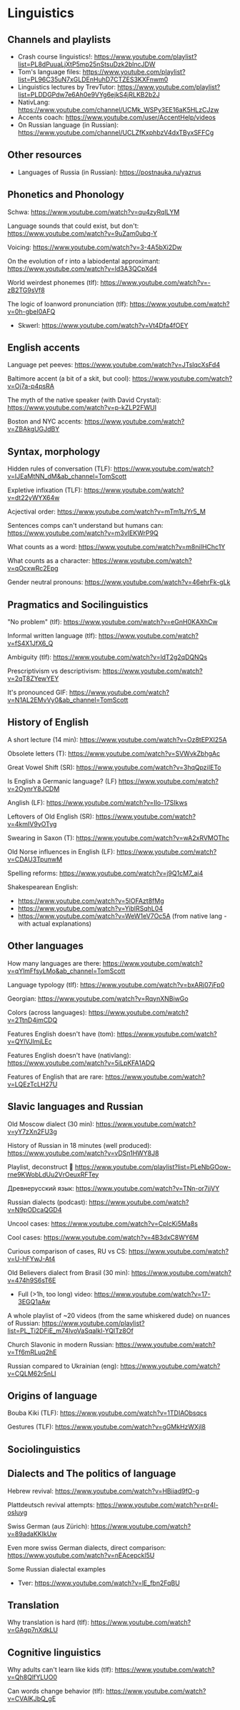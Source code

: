 # Linguistics

## Channels and playlists

* Crash course linguistics!: https://www.youtube.com/playlist?list=PL8dPuuaLjXtP5mp25nStsuDzk2blncJDW
* Tom's language files: https://www.youtube.com/playlist?list=PL96C35uN7xGLDEnHuhD7CTZES3KXFnwm0
* Linguistics lectures by TrevTutor: https://www.youtube.com/playlist?list=PLDDGPdw7e6Ah0e9VYg6ejkS4jRLKB2b2J
* NativLang: https://www.youtube.com/channel/UCMk_WSPy3EE16aK5HLzCJzw
* Accents coach: https://www.youtube.com/user/AccentHelp/videos
* On Russian language (in Russian): https://www.youtube.com/channel/UCLZfKxphbzV4dxTByxSFFCg

## Other resources

* Languages of Russia (in Russian): https://postnauka.ru/yazrus

## Phonetics and Phonology

Schwa: https://www.youtube.com/watch?v=qu4zyRqILYM

Language sounds that could exist, but don't: https://www.youtube.com/watch?v=9uZam0ubq-Y

Voicing: https://www.youtube.com/watch?v=3-4A5bXi2Dw

On the evolution of r into a labiodental approximant: https://www.youtube.com/watch?v=ld3A3QCpXd4



World weirdest phonemes (tlf): https://www.youtube.com/watch?v=-zB2TG9sVf8

The logic of loanword pronunciation (tlf): https://www.youtube.com/watch?v=0h-gbeI0AFQ

* Skwerl: https://www.youtube.com/watch?v=Vt4Dfa4fOEY

## English accents

Language pet peeves: https://www.youtube.com/watch?v=JTslqcXsFd4

Baltimore accent (a bit of a skit, but cool): https://www.youtube.com/watch?v=Oj7a-p4psRA



The myth of the native speaker (with David Crystal): https://www.youtube.com/watch?v=p-kZLP2FWUI

Boston and NYC accents: https://www.youtube.com/watch?v=ZBAkgUGJdBY

## Syntax, morphology

Hidden rules of conversation (TLF): https://www.youtube.com/watch?v=IJEaMtNN_dM&ab_channel=TomScott

Expletive infixation (TLF): https://www.youtube.com/watch?v=dt22yWYX64w

Acjectival order: https://www.youtube.com/watch?v=mTm1tJYr5_M

Sentences comps can't understand but humans can: https://www.youtube.com/watch?v=m3vIEKWrP9Q

What counts as a word: https://www.youtube.com/watch?v=m8niIHChc1Y

What counts as a character: https://www.youtube.com/watch?v=qOcxwRc2Epg

Gender neutral pronouns: https://www.youtube.com/watch?v=46ehrFk-gLk

## Pragmatics and Socilinguistics

"No problem" (tlf): https://www.youtube.com/watch?v=eGnH0KAXhCw

Informal written language (tlf): https://www.youtube.com/watch?v=fS4X1JfX6_Q

Ambiguity (tlf): https://www.youtube.com/watch?v=ldT2g2qDQNQs

Prescriptivism vs descriptivism: https://www.youtube.com/watch?v=2qT8ZYewYEY

It's pronounced GIF: https://www.youtube.com/watch?v=N1AL2EMvVy0&ab_channel=TomScott

## History of English

A short lecture (14 min): https://www.youtube.com/watch?v=Oz8tEPXI25A

Obsolete letters (T): https://www.youtube.com/watch?v=SVWvkZbhgAc

Great Vowel Shift (SR): https://www.youtube.com/watch?v=3hqQpziIETo

Is English a Germanic language? (LF) https://www.youtube.com/watch?v=2OynrY8JCDM

Anglish (LF): https://www.youtube.com/watch?v=IIo-17SIkws

Leftovers of Old English (SR): https://www.youtube.com/watch?v=4kmIV9yOTyg

Swearing in Saxon (T): https://www.youtube.com/watch?v=wA2xRVMOThc



Old Norse influences in English (LF): https://www.youtube.com/watch?v=CDAU3TpunwM

Spelling reforms: https://www.youtube.com/watch?v=j9Q1cM7_ai4

Shakespearean English:

* https://www.youtube.com/watch?v=5lOFAzt8fMg
* https://www.youtube.com/watch?v=YiblRSqhL04
* https://www.youtube.com/watch?v=WeW1eV7Oc5A (from native lang - with actual explanations)

## Other languages

How many languages are there: https://www.youtube.com/watch?v=qYlmFfsyLMo&ab_channel=TomScott

Language typology (tlf): https://www.youtube.com/watch?v=bxARj07jFp0

Georgian: https://www.youtube.com/watch?v=RqynXNBiwGo

Colors (across languages): https://www.youtube.com/watch?v=2TtnD4jmCDQ

Features English doesn't have (tom): https://www.youtube.com/watch?v=QYlVJlmjLEc

Features English doesn't have (nativlang): https://www.youtube.com/watch?v=5iLpKFA1ADQ

Features of English that are rare: https://www.youtube.com/watch?v=LQEzTcLH27U

## Slavic languages and Russian

Old Moscow dialect (30 min): https://www.youtube.com/watch?v=yY7zXn2FU3g

History of Russian in 18 minutes (well produced): https://www.youtube.com/watch?v=vDSn1HWY8J8



Playlist, deconstruct 🔴 https://www.youtube.com/playlist?list=PLeNbGOow-rne9KWobLdUu2VrOeuxRFTey

Древнерусский язык: https://www.youtube.com/watch?v=TNn-or7jjVY

Russian dialects (podcast): https://www.youtube.com/watch?v=N9pODcaQGD4

Uncool cases: https://www.youtube.com/watch?v=CplcKi5Ma8s

Cool cases: https://www.youtube.com/watch?v=4B3dxC8WY6M

Curious comparison of cases, RU vs CS: https://www.youtube.com/watch?v=U-hFYwJ-At4

Old Believers dialect from Brasil (30 min): https://www.youtube.com/watch?v=474h9S6sT6E

* Full (>1h, too long) video: https://www.youtube.com/watch?v=17-3EGQ1aAw

A whole playlist of ~20 videos (from the same whiskered dude) on nuances of Russian: https://www.youtube.com/playlist?list=PL_Ti2DFiE_m74lvoVaSqalkl-YQITz8Of

Church Slavonic in modern Russian: https://www.youtube.com/watch?v=Tf6mRLuq2hE

Russian compared to Ukrainian (eng): https://www.youtube.com/watch?v=CQLM62r5nLI

## Origins of language

Bouba Kiki (TLF): https://www.youtube.com/watch?v=1TDIAObsqcs

Gestures (TLF): https://www.youtube.com/watch?v=gGMkHzWXjI8

## Sociolinguistics

## Dialects and The politics of language

Hebrew revival: https://www.youtube.com/watch?v=HBiiad9fO-g

Plattdeutsch revival attempts: https://www.youtube.com/watch?v=pr4l-osIuyg

Swiss German (aus Zürich): https://www.youtube.com/watch?v=89adaKKIkUw

Even more swiss German dialects, direct comparison: https://www.youtube.com/watch?v=nEAcepckl5U

Some Russian dialectal examples

* Tver: https://www.youtube.com/watch?v=lE_fbn2FqBU

## Translation

Why translation is hard (tlf): https://www.youtube.com/watch?v=GAgp7nXdkLU

## Cognitive linguistics

Why adults can't learn like kids (tlf): https://www.youtube.com/watch?v=Qh8QlfYLUO0

Can words change behavior (tlf): https://www.youtube.com/watch?v=CVAlKJbQ_gE
